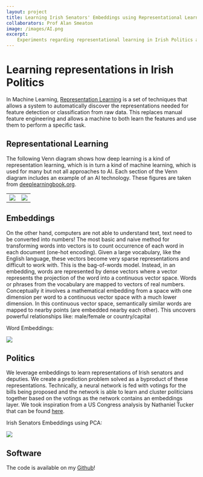 ```yaml
---
layout: project
title: Learning Irish Senators' Embeddings using Representational Learning
collaborators: Prof Alan Smeaton
image: /images/AI.png
excerpt:
    Experiments regarding representational learning in Irish Politics and how a neural network with an embeddings layer is able to learn those representations
---
```


# Learning representations in Irish Politics

In Machine Learning, [Representation Learning][rl] is a set of techniques that allows a system to automatically discover the representations needed for feature detection or classification from raw data. This replaces manual feature engineering and allows a machine to both learn the features and use them to perform a specific task.

## Representational Learning

The following Venn diagram shows how deep learning is a kind of representation learning, which is in turn a kind of machine learning, which is used for many but not all approaches to AI. Each section of the Venn diagram includes an example of an AI technology. These figures are taken from [deeplearningbook.org][dlb].

<table>
    <tr>
        <td align="center"><img class="post-image-bottom" src='{{ site.baseurl }}/images/AI.png' /></td>
        <td align="center"><img class="post-image-bottom" src='{{ site.baseurl }}/images/RL.png' /></td>
    </tr>
</table>

## Embeddings

On the other hand, computers are not able to understand text, text need to be converted into numbers! The most basic and naive method for transforming words into vectors is to count occurrence of each word in each document (one-hot encoding). Given a large vocabulary, like the English language, these vectors become very sparse representations and difficult to work with. This is the bag-of-words model. Instead, in an embedding, words are represented by dense vectors where a vector represents the projection of the word into a continuous vector space. Words or phrases from the vocabulary are mapped to vectors of real numbers. Conceptually it involves a mathematical embedding from a space with one dimension per word to a continuous vector space with a much lower dimension. In this continuous vector space, semantically similar words are mapped to nearby points (are embedded nearby each other). This uncovers powerful relationships like: male/female or country/capital

Word Embeddings:

<img class="post-image-bottom" src="{{ site.baseurl }}/images/embeddings.png" />

## Politics

We leverage embeddings to learn representations of Irish senators and deputies. We create a prediction problem solved as a byproduct of these representations. Technically, a neural network is fed with votings for the bills being proposed and the network is able to learn and cluster politicians together based on the votings as the network contains an embeddings layer. We took inspiration from a US Congress analysis by Nathaniel Tucker that can be found [here][usa].

Irish Senators Embeddings using PCA:

<img class="post-image-bottom" src="{{ site.baseurl }}/images/irish.png" />

## Software
The code is available on my [Github][github]!

[rl]: https://en.wikipedia.org/wiki/Feature_learning
[dlb]: http://www.deeplearningbook.org/contents/intro.html
[usa]: https://github.com/knathanieltucker/tf-keras-tutorial/blob/master/SenatorRepresentations.ipynb
[github]: http://github.com/dazcona/representation-learning/